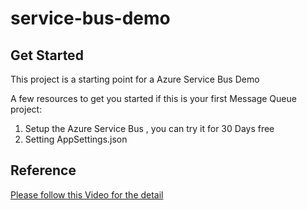# service-bus-demo
## Get Started

This project is a starting point for a Azure Service Bus Demo

A few resources to get you started if this is your first Message Queue project:

1. Setup the Azure Service Bus , you can try it for 30 Days free
2. Setting AppSettings.json 

## Reference
[Please follow this Video for the detail](https://www.youtube.com/watch?v=v52yC9kq0Yg&ab_channel=IAmTimCorey)
